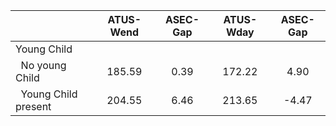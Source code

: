 
|                      |    ATUS-Wend |     ASEC-Gap |    ATUS-Wday |     ASEC-Gap |
| -------------------- | :----------: | :----------: | :----------: | :----------: |
| Young Child          |              |              |              |              |
| &nbsp;&nbsp;No young Child |       185.59 |         0.39 |       172.22 |         4.90 |
| &nbsp;&nbsp;Young Child present |       204.55 |         6.46 |       213.65 |        -4.47 |

